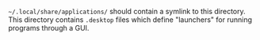`~/.local/share/applications/` should contain a symlink to this directory.
This directory contains `.desktop` files which define "launchers" for running programs through a GUI.

